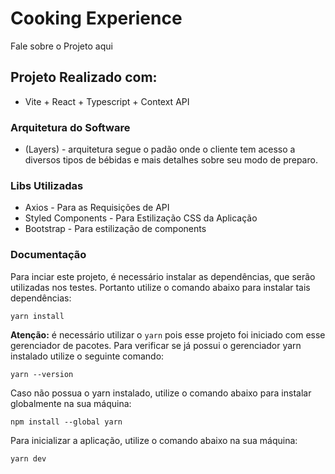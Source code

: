 # Cooking Experience

Fale sobre o Projeto aqui

## Projeto Realizado com:

- Vite + React + Typescript + Context API

### Arquitetura do Software

- (Layers) - arquitetura segue o padão onde o cliente tem acesso a diversos tipos de bébidas e mais detalhes sobre seu modo de preparo.

### Libs Utilizadas

- Axios - Para as Requisições de API
- Styled Components - Para Estilização CSS da Aplicação
- Bootstrap - Para estilização de components

### Documentação

Para inciar este projeto, é necessário instalar as dependências, que serão utilizadas nos testes. Portanto utilize o comando abaixo para instalar tais dependências:

```
yarn install
```

**Atenção:** é necessário utilizar o `yarn` pois esse projeto foi iniciado com esse gerenciador de pacotes.
Para verificar se já possui o gerenciador yarn instalado utilize o seguinte comando:

```
yarn --version
```

Caso não possua o yarn instalado, utilize o comando abaixo para instalar globalmente na sua máquina:

```
npm install --global yarn
```

Para inicializar a aplicação, utilize o comando abaixo na sua máquina:

```
yarn dev
```
